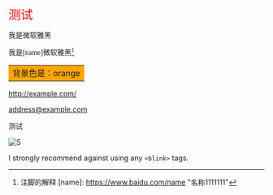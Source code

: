 <font size=5 color=red>测试</font>

<font face="STCAIYUN">我是微软雅黑</font>

<font face="STCAIYUN">我是[name]微软雅黑[^1]</font>



<table><tr><td bgcolor=orange>背景色是：orange</td></tr></table>

<http://example.com/>

<address@example.com>


测试

![5](https://cdn.jsdelivr.net/gh/AmbroseRen/Picture/img/wallpaper/desktop/bing/lake.jpg)


I strongly recommend against using any `<blink>` tags.

[^1]: 注脚的解释
[name]: https://www.baidu.com/name "名称1111111"
